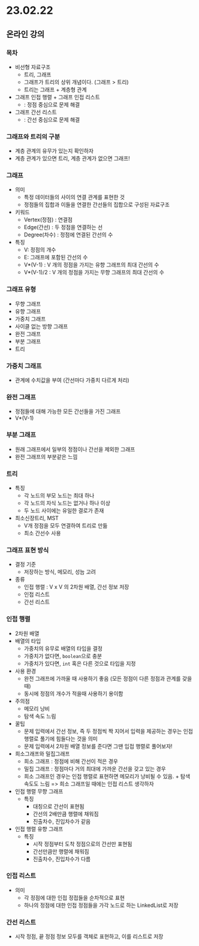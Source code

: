 # 23.02.22

## 온라인 강의
### 목차
- 비선형 자료구조
  - 트리, 그래프
  - 그래프가 트리의 상위 개념이다. (그래프 > 트리)
  - 트리는 그래프 + 계층형 관계
- 그래프 인접 행렬 + 그래프 인접 리스트
  - : 정점 중심으로 문제 해결
- 그래프 간선 리스트
  - : 간선 중심으로 문제 해결

### 그래프와 트리의 구분
- 계층 관계의 유무가 있는지 확인하자
- 계층 관계가 있으면 트리, 계층 관계가 없으면 그래프!

### 그래프
- 의미
  - 특정 데이터들의 사이의 연결 관계를 표현한 것
  - 정점들의 집합과 이들을 연결한 간선들의 집합으로 구성된 자료구조
- 키워드
  - Vertex(정점) : 연결점
  - Edge(간선) : 두 정점을 연결하는 선
  - Degree(차수) : 정점에 연결된 간선의 수
- 특징
  - V: 정점의 개수
  - E: 그래프에 포함된 간선의 수
  - V*(V-1) : V 개의 정점을 가지는 유향 그래프의 최대 간선의 수
  - V*(V-1)/2 : V 개의 정점을 가지는 무향 그래프의 최대 간선의 수

### 그래프 유형
- 무향 그래프
- 유향 그래프
- 가중치 그래프
- 사이클 없는 방향 그래프
- 완전 그래프
- 부분 그래프
- 트리

### 가중치 그래프
- 관계에 수치값을 부여 (간선마다 가중치 다르게 처리)

### 완전 그래프
- 정점들에 대해 가능한 모든 간선들을 가진 그래프 
- V*(V-1)

### 부분 그래프
- 원래 그래프에서 일부의 정점이나 간선을 제외한 그래프
- 완전 그래프의 부분같은 느낌

### 트리
- 특징
  - 각 노드의 부모 노드는 최대 하나
  - 각 노드의 자식 노드는 없거나 하나 이상
  - 두 노드 사이에는 유일한 결로가 존재
- 최소신장트리, MST
  - V개 정점을 모두 연결하여 트리로 만듦
  - 최소 간선수 사용

### 그래프 표현 방식
- 결정 기준
  - 저장하는 방식, 메모리, 성늠 고려
- 종류
  - 인접 행렬 : V x V 의 2차원 배열, 간선 정보 저장
  - 인접 리스트
  - 간선 리스트

### 인접 행렬
- 2차원 배열
- 배열의 타입
  - 가중치의 유무로 배열의 타입을 결정
  - 가중치가 없다면, `boolean`으로 충분
  - 가중치가 있다면, `int` 혹은 다른 것으로 타입을 지정
- 사용 환경
  - 완전 그래프에 가까울 때 사용하기 좋음 (모든 정점이 다른 정점과 관계를 갖을때)
  - 동시에 정점의 개수가 적을때 사용하기 용이함
- 주의점
  - 메모리 낭비
  - 탐색 속도 느림
- 꿀팁
  - 문제 입력에서 간선 정보, 즉 두 정점씩 짝 지어서 입력을 제공하는 경우는 인접 행렬로 풀기에 힘들다는 것을 의미
  - 문제 입력에서 2차원 배열 정보를 준다면 그땐 입접 행렬로 풀어보자!
- 희소그래프와 밀집그래프
  - 희소 그래프 : 정점에 비해 간선이 적은 경우
  - 밀집 그래프 : 정점마다 거의 최대에 가까운 간선을 갖고 있는 경우
  - 희소 그래프인 경우는 인접 행렬로 표현하면 메모리가 낭비될 수 있음. + 탐색 속도도 느림 => 희소 그래프일 때에는 인접 리스트 생각하자
- 인접 행렬 무향 그래프
  - 특징
    - 대칭으로 간선이 표현됨
    - 간선의 2배만큼 행렬에 채워짐
    - 진출차수, 진입차수가 같음
- 인접 행렬 유향 그래프
  - 특징
    - 시작 정점부터 도착 정점으로의 간선만 표현됨
    - 간선만큼만 행렬에 채워짐
    - 진출차수, 진입차수가 다름

### 인접 리스트
- 의미
  - 각 정점에 대한 인접 정접들을 순차적으로 표현
  - 하나의 정점에 대한 인접 정점들을 가각 노드로 하는 LinkedList로 저장

### 간선 리스트
- 시작 정점, 끝 정점 정보 모두를 객체로 표현하고, 이를 리스트로 저장